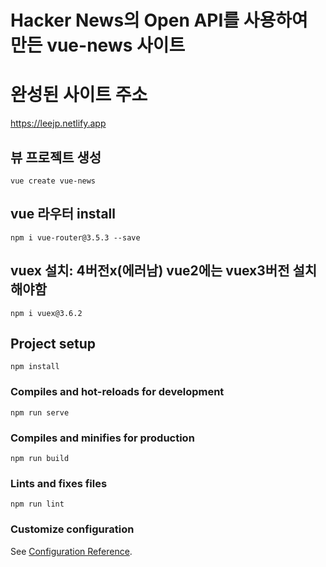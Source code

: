 # Hacker News의 Open API를 사용하여 만든 vue-news 사이트


# 완성된 사이트 주소
https://leejp.netlify.app



## 뷰 프로젝트 생성
```
vue create vue-news
```

## vue 라우터 install
```
npm i vue-router@3.5.3 --save
```

## vuex 설치: 4버전x(에러남) vue2에는 vuex3버전 설치 해야함
```
npm i vuex@3.6.2
```

## Project setup
```
npm install
```

### Compiles and hot-reloads for development
```
npm run serve
```

### Compiles and minifies for production
```
npm run build
```

### Lints and fixes files
```
npm run lint
```

### Customize configuration
See [Configuration Reference](https://cli.vuejs.org/config/).
